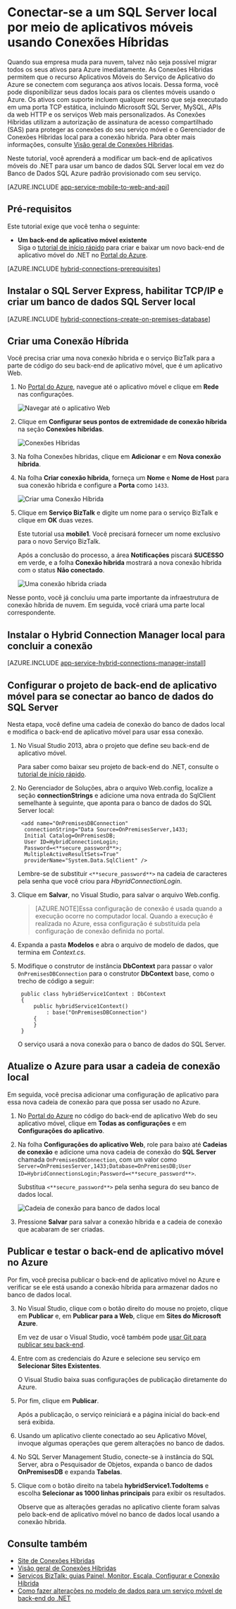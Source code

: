 <properties
	pageTitle="Conectar seu aplicativo móvel do Azure a um SQL Server local utilizando Conexões Híbridas | Microsoft Azure"
	description="Saiba como se conectar a um SQL Server local de um aplicativo móvel do Serviço de Aplicativo usando Conexões Híbridas"
	services="app-service\mobile"
	documentationCenter=""
	authors="ggailey777"
	manager="dwrede"
	editor=""/>

<tags
	ms.service="app-service-mobile"
	ms.workload="na"
	ms.tgt_pltfrm="na"
	ms.devlang="multiple"
	ms.topic="get-started-article"
	ms.date="10/23/2015"
	ms.author="glenga"/>


# Conectar-se a um SQL Server local por meio de aplicativos móveis usando Conexões Híbridas

Quando sua empresa muda para nuvem, talvez não seja possível migrar todos os seus ativos para Azure imediatamente. As Conexões Híbridas permitem que o recurso Aplicativos Móveis do Serviço de Aplicativo do Azure se conectem com segurança aos ativos locais. Dessa forma, você pode disponibilizar seus dados locais para os clientes móveis usando o Azure. Os ativos com suporte incluem qualquer recurso que seja executado em uma porta TCP estática, incluindo Microsoft SQL Server, MySQL, APIs da web HTTP e os serviços Web mais personalizados. As Conexões Híbridas utilizam a autorização de assinatura de acesso compartilhado (SAS) para proteger as conexões do seu serviço móvel e o Gerenciador de Conexões Híbridas local para a conexão híbrida. Para obter mais informações, consulte [Visão geral de Conexões Híbridas](../integration-hybrid-connection-overview.md).

Neste tutorial, você aprenderá a modificar um back-end de aplicativos móveis do .NET para usar um banco de dados SQL Server local em vez do Banco de Dados SQL Azure padrão provisionado com seu serviço.

[AZURE.INCLUDE [app-service-mobile-to-web-and-api](../../includes/app-service-mobile-to-web-and-api.md)]

## Pré-requisitos ##

Este tutorial exige que você tenha o seguinte:

- **Um back-end de aplicativo móvel existente** <br/>Siga o [tutorial de início rápido](app-service-mobile-windows-store-dotnet-get-started.md) para criar e baixar um novo back-end de aplicativo móvel do .NET no [Portal do Azure].

[AZURE.INCLUDE [hybrid-connections-prerequisites](../../includes/hybrid-connections-prerequisites.md)]

## Instalar o SQL Server Express, habilitar TCP/IP e criar um banco de dados SQL Server local

[AZURE.INCLUDE [hybrid-connections-create-on-premises-database](../../includes/hybrid-connections-create-on-premises-database.md)]

## Criar uma Conexão Híbrida

Você precisa criar uma nova conexão híbrida e o serviço BizTalk para a parte de código do seu back-end de aplicativo móvel, que é um aplicativo Web.

1. No [Portal do Azure], navegue até o aplicativo móvel e clique em **Rede** nas configurações.

	![Navegar até o aplicativo Web](./media/app-service-mobile-dotnet-backend-hybrid-connections-get-started/mobile-app-link-to-web-app-backend.png)

	

2. Clique em **Configurar seus pontos de extremidade de conexão híbrida** na seção **Conexões híbridas**.

	![Conexões Híbridas](./media/app-service-mobile-dotnet-backend-hybrid-connections-get-started/start-hybrid-connection.png)

2. Na folha Conexões híbridas, clique em **Adicionar** e em **Nova conexão híbrida**.

3. Na folha **Criar conexão híbrida**, forneça um **Nome** e **Nome de Host** para sua conexão híbrida e configure a **Porta** como `1433`.

	![Criar uma Conexão Híbrida](./media/app-service-mobile-dotnet-backend-hybrid-connections-get-started/create-hybrid-connection.png)

4. Clique em **Serviço BizTalk** e digite um nome para o serviço BizTalk e clique em **OK** duas vezes.

	Este tutorial usa **mobile1**. Você precisará fornecer um nome exclusivo para o novo Serviço BizTalk.

	Após a conclusão do processo, a área **Notificações** piscará **SUCESSO** em verde, e a folha **Conexão híbrida** mostrará a nova conexão híbrida com o status **Não conectado**.

	![Uma conexão híbrida criada](./media/app-service-mobile-dotnet-backend-hybrid-connections-get-started/hybrid-connection-created.png)

Nesse ponto, você já concluiu uma parte importante da infraestrutura de conexão híbrida de nuvem. Em seguida, você criará uma parte local correspondente.

## Instalar o Hybrid Connection Manager local para concluir a conexão

[AZURE.INCLUDE [app-service-hybrid-connections-manager-install](../../includes/app-service-hybrid-connections-manager-install.md)]

## Configurar o projeto de back-end de aplicativo móvel para se conectar ao banco de dados do SQL Server

Nesta etapa, você define uma cadeia de conexão do banco de dados local e modifica o back-end de aplicativo móvel para usar essa conexão.

1. No Visual Studio 2013, abra o projeto que define seu back-end de aplicativo móvel.

	Para saber como baixar seu projeto de back-end do .NET, consulte o [tutorial de início rápido](app-service-mobile-windows-store-dotnet-get-started.md).

2. No Gerenciador de Soluções, abra o arquivo Web.config, localize a seção **connectionStrings** e adicione uma nova entrada do SqlClient semelhante à seguinte, que aponta para o banco de dados do SQL Server local:

	    <add name="OnPremisesDBConnection"
         connectionString="Data Source=OnPremisesServer,1433;
         Initial Catalog=OnPremisesDB;
         User ID=HybridConnectionLogin;
         Password=<**secure_password**>;
         MultipleActiveResultSets=True"
         providerName="System.Data.SqlClient" />

	Lembre-se de substituir `<**secure_password**>` na cadeia de caracteres pela senha que você criou para *HbyridConnectionLogin*.

3. Clique em **Salvar**, no Visual Studio, para salvar o arquivo Web.config.

	> [AZURE.NOTE]Essa configuração de conexão é usada quando a execução ocorre no computador local. Quando a execução é realizada no Azure, essa configuração é substituída pela configuração de conexão definida no portal.

4. Expanda a pasta **Modelos** e abra o arquivo de modelo de dados, que termina em *Context.cs*.

6. Modifique o construtor de instância **DbContext** para passar o valor `OnPremisesDBConnection` para o construtor **DbContext** base, como o trecho de código a seguir:

        public class hybridService1Context : DbContext
        {
            public hybridService1Context()
                : base("OnPremisesDBConnection")
            {
            }
        }

	O serviço usará a nova conexão para o banco de dados do SQL Server.

## Atualize o Azure para usar a cadeia de conexão local

Em seguida, você precisa adicionar uma configuração de aplicativo para essa nova cadeia de conexão para que possa ser usado no Azure.

1. No [Portal do Azure] no código do back-end de aplicativo Web do seu aplicativo móvel, clique em **Todas as configurações** e em **Configurações do aplicativo**.

3. Na folha **Configurações do aplicativo Web**, role para baixo até **Cadeias de conexão** e adicione uma nova cadeia de conexão do **SQL Server** chamada `OnPremisesDBConnection`, com um valor como `Server=OnPremisesServer,1433;Database=OnPremisesDB;User ID=HybridConnectionsLogin;Password=<**secure_password**>`.

	Substitua `<**secure_password**>` pela senha segura do seu banco de dados local.

	![Cadeia de conexão para banco de dados local](./media/app-service-mobile-dotnet-backend-hybrid-connections-get-started/set-sql-server-database-connection.png)

2. Pressione **Salvar** para salvar a conexão híbrida e a cadeia de conexão que acabaram de ser criadas.

## Publicar e testar o back-end de aplicativo móvel no Azure

Por fim, você precisa publicar o back-end de aplicativo móvel no Azure e verificar se ele está usando a conexão híbrida para armazenar dados no banco de dados local.

3. No Visual Studio, clique com o botão direito do mouse no projeto, clique em **Publicar** e, em **Publicar para a Web**, clique em **Sites do Microsoft Azure**.

	Em vez de usar o Visual Studio, você também pode [usar Git para publicar seu back-end](mobile-services-dotnet-backend-store-code-source-control.md).

2. Entre com as credenciais do Azure e selecione seu serviço em **Selecionar Sites Existentes**.

	O Visual Studio baixa suas configurações de publicação diretamente do Azure.

3. Por fim, clique em **Publicar**.

	Após a publicação, o serviço reiniciará e a página inicial do back-end será exibida.

4. Usando <!--- either the **Try it now** button on the start page as before or using --> um aplicativo cliente conectado ao seu Aplicativo Móvel, invoque algumas operações que gerem alterações no banco de dados.
<!--- This try it now is not longer on the page after it is published. 
	>[AZURE.NOTE]When you use the **Try it now** button to launch the Help API pages, remember to supply your application key as the password (with a blank username).
-->
4. No SQL Server Management Studio, conecte-se à instância do SQL Server, abra o Pesquisador de Objetos, expanda o banco de dados **OnPremisesDB** e expanda **Tabelas**.

5. Clique com o botão direito na tabela **hybridService1.TodoItems** e escolha **Selecionar as 1000 linhas principais** para exibir os resultados.

	Observe que as alterações geradas no aplicativo cliente foram salvas pelo back-end de aplicativo móvel no banco de dados local usando a conexão híbrida.

## Consulte também ##

+ [Site de Conexões Híbridas](../../services/biztalk-services/)
+ [Visão geral de Conexões Híbridas](../integration-hybrid-connection-overview.md)
+ [Serviços BizTalk: guias Painel, Monitor, Escala, Configurar e Conexão Híbrida](../biztalk-dashboard-monitor-scale-tabs.md)
+ [Como fazer alterações no modelo de dados para um serviço móvel de back-end do .NET](../mobile-services-dotnet-backend-how-to-use-code-first-migrations.md)

<!-- IMAGES -->


<!-- Links -->
[Portal do Azure]: https://portal.azure.com/
[Azure Management Portal]: http://go.microsoft.com/fwlink/p/?linkid=213885
[Get started with Mobile Services]: ../mobile-services-windows-store-dotnet-get-started.md

<!---HONumber=Nov15_HO1-->